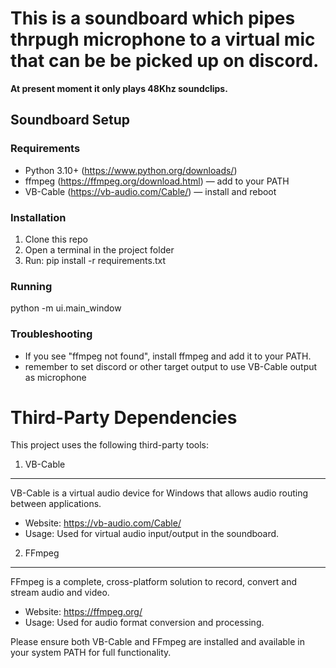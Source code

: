# This is a soundboard which pipes thrpugh microphone to a virtual mic that can be be picked up on discord. 
**At present moment it only plays 48Khz soundclips.** 

## Soundboard Setup

### Requirements
- Python 3.10+ (https://www.python.org/downloads/)
- ffmpeg (https://ffmpeg.org/download.html) — add to your PATH
- VB-Cable (https://vb-audio.com/Cable/) — install and reboot

### Installation
1. Clone this repo
2. Open a terminal in the project folder
3. Run: pip install -r requirements.txt

### Running
python -m ui.main_window

### Troubleshooting
- If you see "ffmpeg not found", install ffmpeg and add it to your PATH.
- remember to set discord or other target output to use VB-Cable output as microphone

Third-Party Dependencies
========================

This project uses the following third-party tools:

1. VB-Cable
-----------
VB-Cable is a virtual audio device for Windows that allows audio routing between applications.
- Website: https://vb-audio.com/Cable/
- Usage: Used for virtual audio input/output in the soundboard.

2. FFmpeg
---------
FFmpeg is a complete, cross-platform solution to record, convert and stream audio and video.
- Website: https://ffmpeg.org/
- Usage: Used for audio format conversion and processing.

Please ensure both VB-Cable and FFmpeg are installed and available in your system PATH for full functionality.
